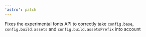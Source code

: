 ```yaml
---
'astro': patch
---
```


Fixes the experimental fonts API to correctly take `config.base`, `config.build.assets` and `config.build.assetsPrefix` into account
